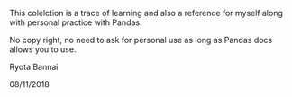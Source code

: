 This colelction is a trace of learning and also a reference for myself along with personal practice with Pandas.

No copy right, no need to ask for personal use as long as Pandas docs allows you to use.

Ryota Bannai

08/11/2018
